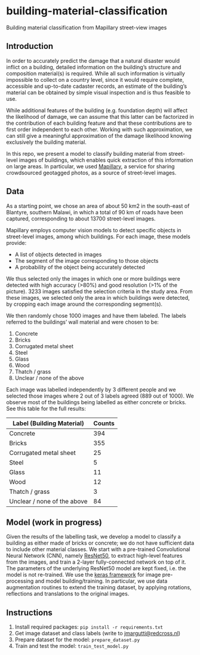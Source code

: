 # building-material-classification
Building material classification from Mapillary street-view images

## Introduction
In order to accurately predict the damage that a natural disaster would inflict on a building, detailed information on the building’s structure and composition material(s) is required. While all such information is virtually impossible to collect on a country level, since it would require complete, accessible and up-to-date cadaster records, an estimate of the building’s material can be obtained by simple visual inspection and is thus feasible to use.

While additional features of the building (e.g. foundation depth) will affect the likelihood of damage, we can assume that this latter can be factorized in the contribution of each building feature and that these contributions are to first order independent to each other. Working with such approximation, we can still give a meaningful approximation of the damage likelihood knowing exclusively the building material.

In this repo, we present a model to classify building material from street-level images of buildings, which enables quick extraction of this information on large areas. In particular, we used [Mapillary](https://www.mapillary.com/app/), a service for sharing crowdsourced geotagged photos, as a source of street-level images.

## Data
As a starting point, we chose an area of about 50 km2 in the south-east of Blantyre, southern Malawi, in which a total of 90 km of roads have been captured, corresponding to about 13700 street-level images. 

Mapillary employs computer vision models to detect specific objects in street-level images, among which buildings. For each image, these models provide:
* A list of objects detected in images
* The segment of the image corresponding to those objects
* A probability of the object being accurately detected 

We thus selected only the images in which one or more buildings were detected with high accuracy (>80%) and good resolution (>1% of the picture). 3233 images satisfied the selection criteria in the study area. From these images, we selected only the area in which buildings were detected, by cropping each image around the corresponding segment(s).

We then randomly chose 1000 images and have them labeled. The labels referred to the buildings’ wall material and were chosen to be:
1. Concrete
2. Bricks
3. Corrugated metal sheet
4. Steel
5. Glass
6. Wood
7. Thatch / grass
8. Unclear / none of the above

Each image was labelled independently by 3 different people and we selected those images where 2 out of 3 labels agreed (889 out of 1000). We observe most of the buildings being labelled as either concrete or bricks. See this table for the full results:

| Label (Building Material) | Counts |
| ------------- | ------------- |
| Concrete  | 394  |
| Bricks  | 355  |
| Corrugated metal sheet | 25  |
| Steel  | 5  |
| Glass  | 11  |
| Wood  | 12  |
| Thatch / grass | 3  |
| Unclear / none of the above | 84  |

## Model (work in progress)

Given the results of the labelling task, we develop a model to classify a building as either made of bricks or concrete; we do not have sufficient data to include other material classes. We start with a pre-trained Convolutional Neural Network (CNN), namely [ResNet50](https://arxiv.org/abs/1512.03385), to extract high-level features from the images, and train a 2-layer fully-connected network on top of it. The parameters of the underlying ResNet50 model are kept fixed, i.e. the model is not re-trained.
We use the [keras framework](https://keras.io/) for image pre-processing and model building/training. In particular, we use data augmentation routines to extend the training dataset, by applying rotations, reflections and translations to the original images.

## Instructions
1. Install required packages: `pip install -r requirements.txt`
2. Get image dataset and class labels (write to jmargutti@redcross.nl)
3. Prepare dataset for the model: `prepare_dataset.py` 
3. Train and test the model: `train_test_model.py` 

